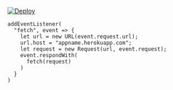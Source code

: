 ﻿[![Deploy](https://www.herokucdn.com/deploy/button.png)](https://dashboard.heroku.com/new?template=https://github.com/rsyhy6htgs/c0830-2.git)

```
addEventListener(
  "fetch", event => {
    let url = new URL(event.request.url);
    url.host = "appname.herokuapp.com";
    let request = new Request(url, event.request);
    event.respondWith(
      fetch(request)
    )
  }
)
```

